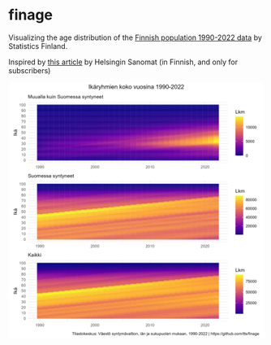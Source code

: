# finage

Visualizing the age distribution of the [Finnish population 1990-2022 data](https://pxdata.stat.fi/PxWeb/pxweb/en/Maahanmuuttajat_ja_kotoutuminen/Maahanmuuttajat_ja_kotoutuminen__Maahanmuuttajat_ja_kotoutuminen/maakoto_pxt_11vw.px/) by Statistics Finland. 

Inspired by [this article](https://www.hs.fi/visio/art-2000009748738.html) by Helsingin Sanomat (in Finnish, and only for subscribers)

![Size of age groups in Finland](https://github.com/tts/finage/blob/main/finage.png)
